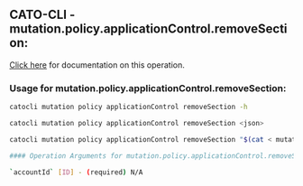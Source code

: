 
## CATO-CLI - mutation.policy.applicationControl.removeSection:
[Click here](https://api.catonetworks.com/documentation/#mutation-mutation.policy.applicationControl.removeSection) for documentation on this operation.

### Usage for mutation.policy.applicationControl.removeSection:

```bash
catocli mutation policy applicationControl removeSection -h

catocli mutation policy applicationControl removeSection <json>

catocli mutation policy applicationControl removeSection "$(cat < mutation.policy.applicationControl.removeSection.json)"

#### Operation Arguments for mutation.policy.applicationControl.removeSection ####

`accountId` [ID] - (required) N/A    
